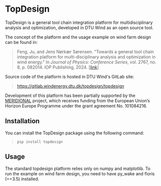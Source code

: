 # TopDesign

TopDesign is a general tool chain integration platform for multidisciplinary 
analysis and optimization, developed in DTU Wind as an open source tool.

The concept of the platform and the usage example on wind farm design can be 
found in:

> Feng, Ju, and Jens Nørkær Sørensen. "Towards a general tool chain integration 
platform for multi-disciplinary analysis and optimization in wind energy." In 
*Journal of Physics: Conference Series*, vol. 2767, no. 8, p. 082014. IOP 
Publishing, 2024.  [[link](https://iopscience.iop.org/article/10.1088/1742-6596/2767/8/082014/meta)]

Source code of the platform is hosted in DTU Wind's GitLab site: 
> https://gitlab.windenergy.dtu.dk/topdesign/topdesign

Development of this platform has been partially supported by the [MERIDIONAL](
https://meridional.eu/) project, which receives funding from the European
Union’s Horizon Europe Programme under the grant agreement No. 101084216.

## Installation

You can install the TopDesign package using the following command:

>```
> pip install topdesign
>```

## Usage
The standard topdesign platform relies only on numpy and matplotlib. To run the
example on wind farm design, you need to have py_wake and floris (==3.5) 
installed.